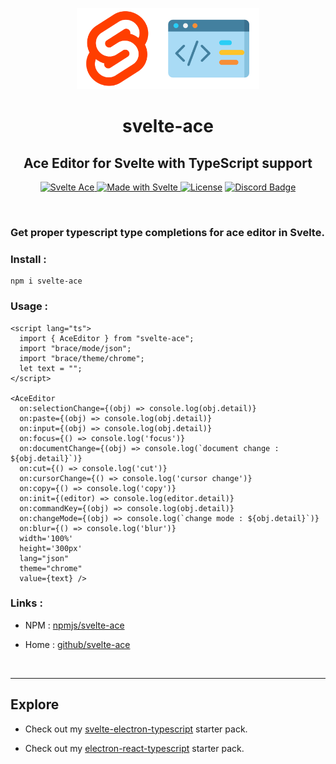 <p align="center">
  <img src="./assets/icon.png" height="130px">
</p>

<h1 align="center">svelte-ace</h1>
<h2 align="center">Ace Editor for Svelte with TypeScript support</h2>

<p align="center">
<a href="https://www.npmjs.com/package/svelte-ace"><img src="https://img.shields.io/npm/v/svelte-ace" alt="Svelte Ace"/>
<a href="https://github.com/nateshmbhat/svelte-ace"><img src="https://img.shields.io/badge/builtWith-svelte-red" alt="Made with Svelte"/>
<a href="https://github.com/nateshmbhat/svelte-ace/blob/main/LICENSE"><img src="https://img.shields.io/github/license/nateshmbhat/svelte-ace" alt="License"></a>
<a href="https://img.shields.io/github/languages/top/nateshmbhat/svelte-ace">
 <img src="https://img.shields.io/github/languages/top/nateshmbhat/svelte-ace" alt="Discord Badge"></a>
</p>

<br>

### Get proper typescript type completions for ace editor in Svelte.

### Install :

```
npm i svelte-ace
```

### Usage :

```svelte
<script lang="ts">
  import { AceEditor } from "svelte-ace";
  import "brace/mode/json";
  import "brace/theme/chrome";
  let text = "";
</script>

<AceEditor
  on:selectionChange={(obj) => console.log(obj.detail)}
  on:paste={(obj) => console.log(obj.detail)}
  on:input={(obj) => console.log(obj.detail)}
  on:focus={() => console.log('focus')}
  on:documentChange={(obj) => console.log(`document change : ${obj.detail}`)}
  on:cut={() => console.log('cut')}
  on:cursorChange={() => console.log('cursor change')}
  on:copy={() => console.log('copy')}
  on:init={(editor) => console.log(editor.detail)}
  on:commandKey={(obj) => console.log(obj.detail)}
  on:changeMode={(obj) => console.log(`change mode : ${obj.detail}`)}
  on:blur={() => console.log('blur')}
  width='100%'
  height='300px'
  lang="json"
  theme="chrome"
  value={text} />
```

### Links :

- NPM : [npmjs/svelte-ace](https://www.npmjs.com/package/svelte-ace)

- Home : [github/svelte-ace](https://github.com/nateshmbhat/svelte-ace)

<br>

---

## Explore

- Check out my [svelte-electron-typescript](https://github.com/nateshmbhat/svelte-electron-ts-starter) starter pack.

- Check out my [electron-react-typescript](https://github.com/nateshmbhat/electron-react-ts-starter) starter pack.
